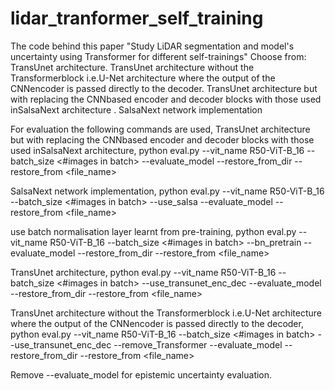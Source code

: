 # lidar_tranformer_self_training
The code behind this paper "Study LiDAR segmentation and  model's uncertainty using Transformer for different self-trainings"
Choose from:
TransUnet architecture.
TransUnet  architecture without the Transformerblock i.e.U-Net architecture where the output of the CNNencoder is passed directly to the decoder.
TransUnet architecture but with replacing the CNNbased  encoder  and  decoder  blocks  with  those  used  inSalsaNext architecture .
SalsaNext network implementation

For evaluation the following commands are used,
  TransUnet architecture but with replacing the CNNbased  encoder  and  decoder  blocks  with  those  used  inSalsaNext architecture,
python eval.py --vit_name R50-ViT-B_16 --batch_size <#images in batch> --evaluate_model --restore_from_dir <directory of saved the pre-trained weights> --restore_from <file_name>

  
  SalsaNext network implementation,
python eval.py --vit_name R50-ViT-B_16 --batch_size <#images in batch> --use_salsa --evaluate_model --restore_from <file_name>

   use batch normalisation layer learnt from pre-training,
python eval.py --vit_name R50-ViT-B_16 --batch_size <#images in batch> --bn_pretrain --evaluate_model --restore_from_dir <directory of saved the pre-trained weights> --restore_from <file_name>
  
  TransUnet architecture,
python eval.py --vit_name R50-ViT-B_16 --batch_size <#images in batch> --use_transunet_enc_dec --evaluate_model --restore_from_dir <directory of saved the pre-trained weights> --restore_from <file_name>

  TransUnet  architecture without the Transformerblock i.e.U-Net architecture where the output of the CNNencoder is passed directly to the decoder,
python eval.py --vit_name R50-ViT-B_16 --batch_size <#images in batch> --use_transunet_enc_dec --remove_Transformer --evaluate_model --restore_from_dir <directory of saved the pre-trained weights> --restore_from <file_name>
  
Remove --evaluate_model for epistemic uncertainty evaluation.
